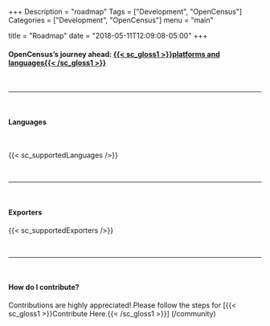 +++
Description = "roadmap"
Tags = ["Development", "OpenCensus"]
Categories = ["Development", "OpenCensus"]
menu = "main"

title = "Roadmap"
date = "2018-05-11T12:09:08-05:00"
+++


#### OpenCensus’s journey ahead: [{{< sc_gloss1 >}}platforms and languages{{< /sc_gloss1 >}}](https://opensource.googleblog.com/2018/05/opencensus-journey-ahead-part-1.html)  
&nbsp;  

---
&nbsp;

#### Languages  
&nbsp;  

{{< sc_supportedLanguages />}}

&nbsp;  

---
&nbsp;  

#### Exporters  

{{< sc_supportedExporters />}}

&nbsp;  

---
&nbsp;  

#### How do I contribute?

Contributions are highly appreciated! Please follow the steps for [{{< sc_gloss1 >}}Contribute Here.{{< /sc_gloss1 >}}]
(/community)

